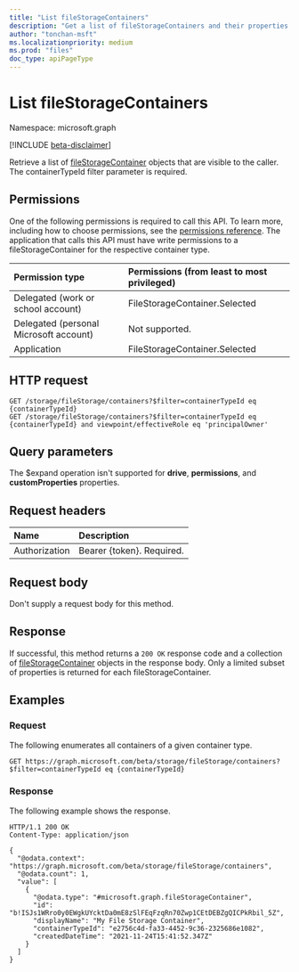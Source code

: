 ```yaml
---
title: "List fileStorageContainers"
description: "Get a list of fileStorageContainers and their properties."
author: "tonchan-msft"
ms.localizationpriority: medium
ms.prod: "files"
doc_type: apiPageType
---
```


# List fileStorageContainers


Namespace: microsoft.graph

[!INCLUDE [beta-disclaimer](../../includes/beta-disclaimer.md)]

Retrieve a list of [fileStorageContainer](../resources/filestoragecontainer.md) objects that are visible to the caller. The containerTypeId filter parameter is required.

## Permissions

One of the following permissions is required to call this API. To learn more, including how to choose permissions, see the [permissions reference](/graph/permissions-reference).
The application that calls this API must have write permissions to a fileStorageContainer for the respective container type.

|Permission type|Permissions (from least to most privileged)|
|:---|:---|
|Delegated (work or school account)|FileStorageContainer.Selected|
|Delegated (personal Microsoft account)|Not supported.|
|Application|FileStorageContainer.Selected|

## HTTP request

<!-- {
  "blockType": "ignored"
}
-->
``` http
GET /storage/fileStorage/containers?$filter=containerTypeId eq {containerTypeId}
GET /storage/fileStorage/containers?$filter=containerTypeId eq {containerTypeId} and viewpoint/effectiveRole eq 'principalOwner'
```

## Query parameters

The $expand operation isn't supported for **drive**, **permissions**, and **customProperties** properties.

## Request headers

|Name|Description|
|:---|:---|
|Authorization|Bearer {token}. Required.|

## Request body

Don't supply a request body for this method.

## Response

If successful, this method returns a `200 OK` response code and a collection of [fileStorageContainer](../resources/filestoragecontainer.md) objects in the response body. Only a limited subset of properties is returned for each fileStorageContainer.

## Examples

### Request

The following enumerates all containers of a given container type.


<!-- {
  "blockType": "request",
  "name": "list_filestoragecontainer"
}
-->
``` http
GET https://graph.microsoft.com/beta/storage/fileStorage/containers?$filter=containerTypeId eq {containerTypeId}
```

### Response

The following example shows the response.
<!-- {
  "blockType": "response",
  "truncated": true,
  "@odata.type": "Collection(microsoft.graph.fileStorageContainer)"
}
-->
``` http
HTTP/1.1 200 OK
Content-Type: application/json

{
  "@odata.context": "https://graph.microsoft.com/beta/storage/fileStorage/containers",
  "@odata.count": 1,
  "value": [
    {
      "@odata.type": "#microsoft.graph.fileStorageContainer",
      "id": "b!ISJs1WRro0y0EWgkUYcktDa0mE8zSlFEqFzqRn70Zwp1CEtDEBZgQICPkRbil_5Z",
      "displayName": "My File Storage Container",
      "containerTypeId": "e2756c4d-fa33-4452-9c36-2325686e1082",
      "createdDateTime": "2021-11-24T15:41:52.347Z"
    }
  ]
}
```

